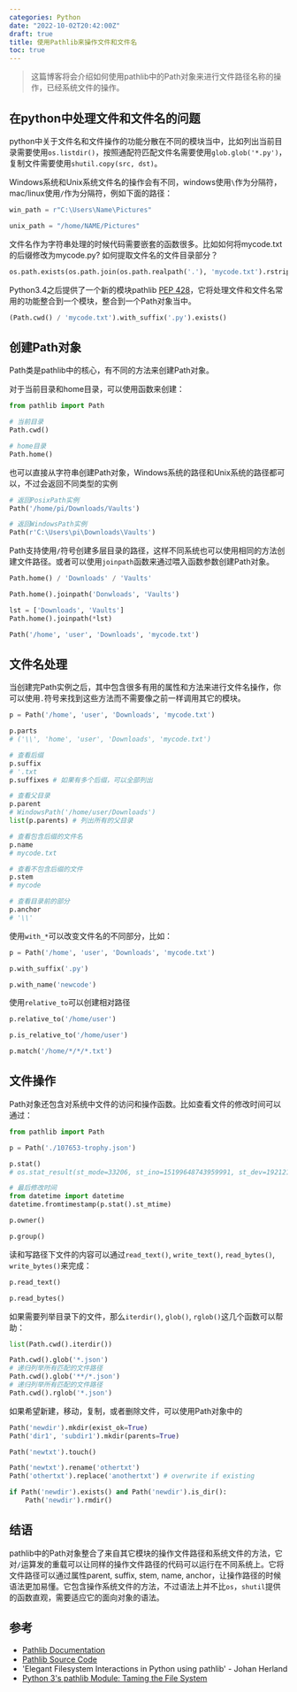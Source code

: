 ```yaml
---
categories: Python
date: "2022-10-02T20:42:00Z"
draft: true
title: 使用Pathlib来操作文件和文件名
toc: true
---
```


> 这篇博客将会介绍如何使用pathlib中的Path对象来进行文件路径名称的操作，已经系统文件的操作。

## 在python中处理文件和文件名的问题

python中关于文件名和文件操作的功能分散在不同的模块当中，比如列出当前目录需要使用`os.listdir()`，按照通配符匹配文件名需要使用`glob.glob('*.py')`，复制文件需要使用`shutil.copy(src, dst)`。

Windows系统和Unix系统文件名的操作会有不同，windows使用`\`作为分隔符，mac/linux使用`/`作为分隔符，例如下面的路径：

```python
win_path = r"C:\Users\Name\Pictures"

unix_path = "/home/NAME/Pictures"
```

文件名作为字符串处理的时候代码需要嵌套的函数很多。比如如何将mycode.txt的后缀修改为mycode.py? 如何提取文件名的文件目录部分？

```python
os.path.exists(os.path.join(os.path.realpath('.'), 'mycode.txt').rstrip('.txt')+'.py')
```

Python3.4之后提供了一个新的模块pathlib [PEP 428](https://www.python.org/dev/peps/pep-0428/)，它将处理文件和文件名常用的功能整合到一个模块，整合到一个Path对象当中。

```python
(Path.cwd() / 'mycode.txt').with_suffix('.py').exists()
```

## 创建Path对象

Path类是pathlib中的核心，有不同的方法来创建Path对象。

对于当前目录和home目录，可以使用函数来创建：

```python
from pathlib import Path

# 当前目录
Path.cwd()

# home目录
Path.home()
```

也可以直接从字符串创建Path对象，Windows系统的路径和Unix系统的路径都可以，不过会返回不同类型的实例

```python
# 返回PosixPath实例
Path('/home/pi/Downloads/Vaults')

# 返回WindowsPath实例
Path(r'C:\Users\pi\Downloads\Vaults')
```

Path支持使用`/`符号创建多层目录的路径，这样不同系统也可以使用相同的方法创建文件路径。或者可以使用`joinpath`函数来通过喂入函数参数创建Path对象。

```python 
Path.home() / 'Downloads' / 'Vaults'

Path.home().joinpath('Donwloads', 'Vaults')

lst = ['Downloads', 'Vaults']
Path.home().joinpath(*lst)

Path('/home', 'user', 'Downloads', 'mycode.txt')
```

## 文件名处理

当创建完Path实例之后，其中包含很多有用的属性和方法来进行文件名操作，你可以使用`.`符号来找到这些方法而不需要像之前一样调用其它的模块。

```python
p = Path('/home', 'user', 'Downloads', 'mycode.txt')

p.parts
# ('\\', 'home', 'user', 'Downloads', 'mycode.txt')

# 查看后缀
p.suffix
# '.txt
p.suffixes # 如果有多个后缀，可以全部列出

# 查看父目录
p.parent
# WindowsPath('/home/user/Downloads')
list(p.parents) # 列出所有的父目录

# 查看包含后缀的文件名
p.name
# mycode.txt

# 查看不包含后缀的文件
p.stem
# mycode

# 查看目录前的部分
p.anchor
# '\\'
```

使用`with_*`可以改变文件名的不同部分，比如：

```python
p = Path('/home', 'user', 'Downloads', 'mycode.txt')

p.with_suffix('.py')

p.with_name('newcode')
```

使用`relative_to`可以创建相对路径

```python
p.relative_to('/home/user')

p.is_relative_to('/home/user')

p.match('/home/*/*/*.txt')
```

## 文件操作

Path对象还包含对系统中文件的访问和操作函数。比如查看文件的修改时间可以通过：

```python
from pathlib import Path

p = Path('./107653-trophy.json')

p.stat()
# os.stat_result(st_mode=33206, st_ino=15199648743959991, st_dev=1921214934, st_nlink=1, st_uid=0, st_gid=0, st_size=114797, st_atime=1665922310, st_mtime=1658667929, st_ctime=1658667963)

# 最后修改时间
from datetime import datetime
datetime.fromtimestamp(p.stat().st_mtime)

p.owner()

p.group()
```

读和写路径下文件的内容可以通过`read_text()`, `write_text()`, `read_bytes()`, `write_bytes()`来完成：

```python
p.read_text()

p.read_bytes()
```

如果需要列举目录下的文件，那么`iterdir()`, `glob()`, `rglob()`这几个函数可以帮助：

```python
list(Path.cwd().iterdir())

Path.cwd().glob('*.json')
# 递归列举所有匹配的文件路径
Path.cwd().glob('**/*.json')
# 递归列举所有匹配的文件路径
Path.cwd().rglob('*.json')
```

如果希望新建，移动，复制，或者删除文件，可以使用Path对象中的

```python
Path('newdir').mkdir(exist_ok=True)
Path('dir1', 'subdir1').mkdir(parents=True)

Path('newtxt').touch()
```

```python
Path('newtxt').rename('othertxt')
Path('othertxt').replace('anothertxt') # overwrite if existing
```

```python
if Path('newdir').exists() and Path('newdir').is_dir():
    Path('newdir').rmdir()
```

## 结语

pathlib中的Path对象整合了来自其它模块的操作文件路径和系统文件的方法，它对`/`运算发的重载可以让同样的操作文件路径的代码可以运行在不同系统上。它将文件路径可以通过属性parent, suffix, stem, name, anchor，让操作路径的时候语法更加易懂。它包含操作系统文件的方法，不过语法上并不比`os`，`shutil`提供的函数直观，需要适应它的面向对象的语法。

## 参考

* [Pathlib Documentation](https://docs.python.org/3/library/pathlib.html)
* [Pathlib Source Code](https://github.com/python/cpython/blob/3.10/Lib/pathlib.py)
* 'Elegant Filesystem Interactions in Python using pathlib' - Johan Herland
* [Python 3's pathlib Module: Taming the File System](https://realpython.com/python-pathlib/)